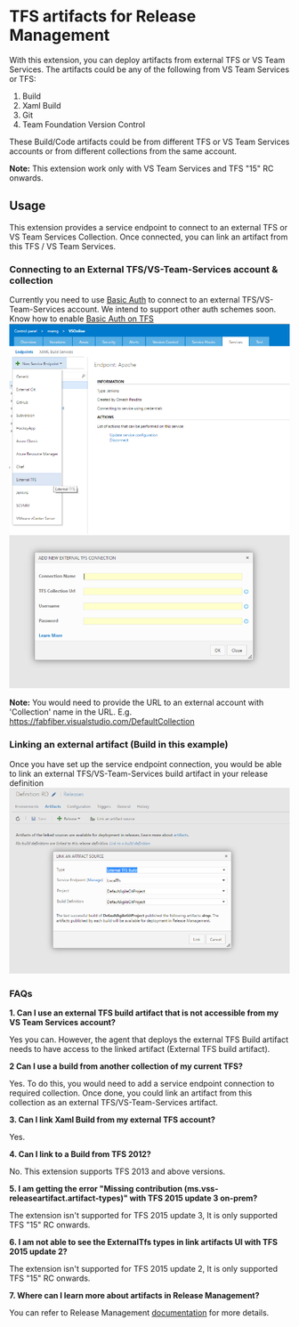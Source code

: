 # TFS artifacts for Release Management

With this extension, you can deploy artifacts from external TFS or VS Team Services. The artifacts could be any of the following from VS Team Services or TFS:
1. Build
2. Xaml Build
3. Git
4. Team Foundation Version Control 

These Build/Code artifacts could be from different TFS or VS Team Services accounts or from different collections from the same account.

**Note:** This extension work only with VS Team Services and TFS "15" RC onwards. 

## Usage
This extension provides a service endpoint to connect to an external TFS or VS Team Services Collection. Once connected, you can link an artifact from this TFS / VS Team Services.

### Connecting to an External TFS/VS-Team-Services account & collection
Currently you need to use [Basic Auth](https://www.visualstudio.com/en-us/integrate/get-started/auth/overview) to connect to an external TFS/VS-Team-Services account. We intend to support other auth schemes soon. Know how to enable [Basic Auth on TFS](https://github.com/Microsoft/tfs-cli/blob/master/docs/configureBasicAuth.md)
![Creating an external TFS/VS-Team-Services service endpoint connection](images/screen1.png)
![Creating an external TFS/VS-Team-Services service endpoint connection](images/screen2.png)

**Note:** You would need to provide the URL to an external account with 'Collection' name in the URL. E.g. https://fabfiber.visualstudio.com/DefaultCollection

### Linking an external artifact (Build in this example)
Once you have set up the service endpoint connection, you would be able to link an external TFS/VS-Team-Services build artifact in your release definition
![Linking an external TFS/VS-Team-Services artifact](images/screen3.png)

### FAQs

**1. Can I use an external TFS build artifact that is not accessible from my VS Team Services account?**

Yes you can. However, the agent that deploys the external TFS Build artifact needs to have access to the linked artifact (External TFS build artifact).

**2 Can I use a build from another collection of my current TFS?**

Yes. To do this, you would need to add a service endpoint connection to required collection. Once done, you could link an artifact from this collection as an external TFS/VS-Team-Services artifact.

**3. Can I link Xaml Build from my external TFS account?**

Yes.

**4. Can I link to a Build from TFS 2012?**

No. This extension supports TFS 2013 and above versions.

**5. I am getting the error "Missing contribution (ms.vss-releaseartifact.artifact-types)" with TFS 2015 update 3 on-prem?**

The extension isn't supported for TFS 2015 update 3, It is only supported TFS "15" RC onwards.

**6. I am not able to see the ExternalTfs types in link artifacts UI with TFS 2015 update 2?** 

The extension isn't supported for TFS 2015 update 2, It is only supported TFS "15" RC onwards.

**7. Where can I learn more about artifacts in Release Management?**

You can refer to Release Management [documentation](https://msdn.microsoft.com/library/vs/alm/release/author-release-definition/understanding-artifacts) for more details.
